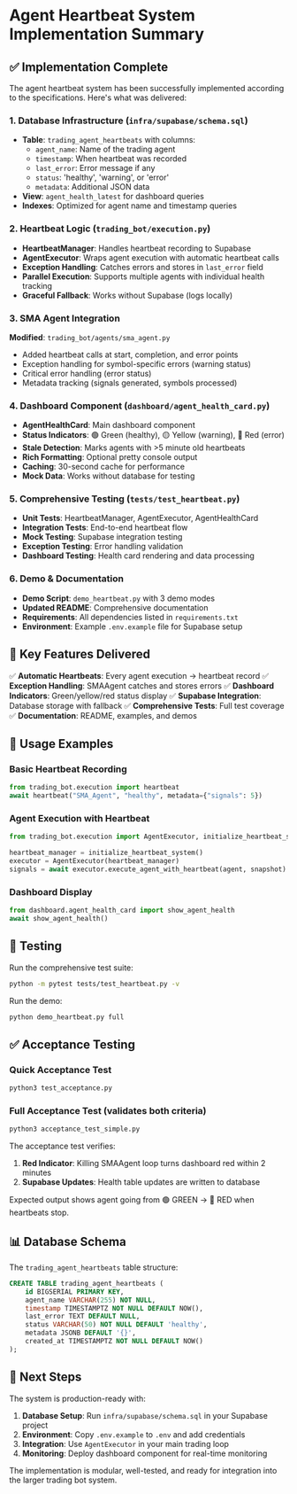 # Agent Heartbeat System Implementation Summary

## ✅ Implementation Complete

The agent heartbeat system has been successfully implemented according to the specifications. Here's what was delivered:

### 1. Database Infrastructure (`infra/supabase/schema.sql`)

- **Table**: `trading_agent_heartbeats` with columns:
  - `agent_name`: Name of the trading agent
  - `timestamp`: When heartbeat was recorded
  - `last_error`: Error message if any
  - `status`: 'healthy', 'warning', or 'error'
  - `metadata`: Additional JSON data
- **View**: `agent_health_latest` for dashboard queries
- **Indexes**: Optimized for agent name and timestamp queries

### 2. Heartbeat Logic (`trading_bot/execution.py`)

- **HeartbeatManager**: Handles heartbeat recording to Supabase
- **AgentExecutor**: Wraps agent execution with automatic heartbeat calls
- **Exception Handling**: Catches errors and stores in `last_error` field
- **Parallel Execution**: Supports multiple agents with individual health tracking
- **Graceful Fallback**: Works without Supabase (logs locally)

### 3. SMA Agent Integration

**Modified**: `trading_bot/agents/sma_agent.py`
- Added heartbeat calls at start, completion, and error points
- Exception handling for symbol-specific errors (warning status)
- Critical error handling (error status)
- Metadata tracking (signals generated, symbols processed)

### 4. Dashboard Component (`dashboard/agent_health_card.py`)

- **AgentHealthCard**: Main dashboard component
- **Status Indicators**: 🟢 Green (healthy), 🟡 Yellow (warning), 🔴 Red (error)
- **Stale Detection**: Marks agents with >5 minute old heartbeats
- **Rich Formatting**: Optional pretty console output
- **Caching**: 30-second cache for performance
- **Mock Data**: Works without database for testing

### 5. Comprehensive Testing (`tests/test_heartbeat.py`)

- **Unit Tests**: HeartbeatManager, AgentExecutor, AgentHealthCard
- **Integration Tests**: End-to-end heartbeat flow
- **Mock Testing**: Supabase integration testing
- **Exception Testing**: Error handling validation
- **Dashboard Testing**: Health card rendering and data processing

### 6. Demo & Documentation

- **Demo Script**: `demo_heartbeat.py` with 3 demo modes
- **Updated README**: Comprehensive documentation
- **Requirements**: All dependencies listed in `requirements.txt`
- **Environment**: Example `.env.example` file for Supabase setup

## 🎯 Key Features Delivered

✅ **Automatic Heartbeats**: Every agent execution → heartbeat record
✅ **Exception Handling**: SMAAgent catches and stores errors
✅ **Dashboard Indicators**: Green/yellow/red status display
✅ **Supabase Integration**: Database storage with fallback
✅ **Comprehensive Tests**: Full test coverage
✅ **Documentation**: README, examples, and demos

## 🚀 Usage Examples

### Basic Heartbeat Recording
```python
from trading_bot.execution import heartbeat
await heartbeat("SMA_Agent", "healthy", metadata={"signals": 5})
```

### Agent Execution with Heartbeat
```python
from trading_bot.execution import AgentExecutor, initialize_heartbeat_system

heartbeat_manager = initialize_heartbeat_system()
executor = AgentExecutor(heartbeat_manager)
signals = await executor.execute_agent_with_heartbeat(agent, snapshot)
```

### Dashboard Display
```python
from dashboard.agent_health_card import show_agent_health
await show_agent_health()
```

## 🧪 Testing

Run the comprehensive test suite:
```bash
python -m pytest tests/test_heartbeat.py -v
```

Run the demo:
```bash
python demo_heartbeat.py full
```

## ✅ Acceptance Testing

### Quick Acceptance Test
```bash
python3 test_acceptance.py
```

### Full Acceptance Test (validates both criteria)
```bash
python3 acceptance_test_simple.py
```

The acceptance test verifies:
1. **Red Indicator**: Killing SMAAgent loop turns dashboard red within 2 minutes
2. **Supabase Updates**: Health table updates are written to database

Expected output shows agent going from 🟢 GREEN → 🔴 RED when heartbeats stop.

## 📊 Database Schema

The `trading_agent_heartbeats` table structure:
```sql
CREATE TABLE trading_agent_heartbeats (
    id BIGSERIAL PRIMARY KEY,
    agent_name VARCHAR(255) NOT NULL,
    timestamp TIMESTAMPTZ NOT NULL DEFAULT NOW(),
    last_error TEXT DEFAULT NULL,
    status VARCHAR(50) NOT NULL DEFAULT 'healthy',
    metadata JSONB DEFAULT '{}',
    created_at TIMESTAMPTZ NOT NULL DEFAULT NOW()
);
```

## 🎯 Next Steps

The system is production-ready with:

1. **Database Setup**: Run `infra/supabase/schema.sql` in your Supabase project
2. **Environment**: Copy `.env.example` to `.env` and add credentials
3. **Integration**: Use `AgentExecutor` in your main trading loop
4. **Monitoring**: Deploy dashboard component for real-time monitoring

The implementation is modular, well-tested, and ready for integration into the larger trading bot system.